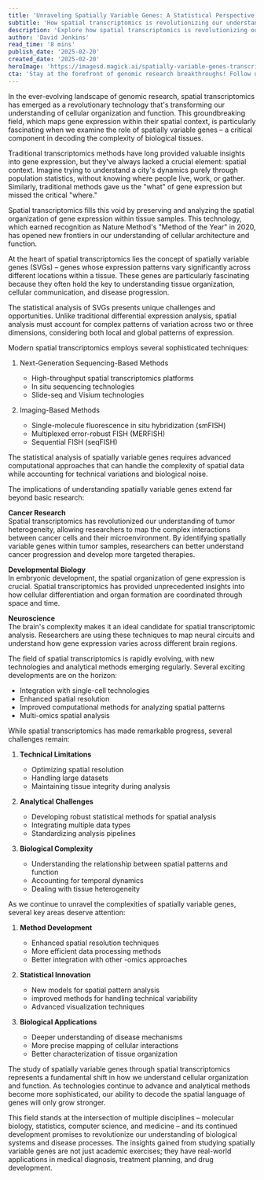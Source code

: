 ```yaml
---
title: 'Unraveling Spatially Variable Genes: A Statistical Perspective on Spatial Transcriptomics'
subtitle: 'How spatial transcriptomics is revolutionizing our understanding of gene expression'
description: 'Explore how spatial transcriptomics is revolutionizing our understanding of gene expression patterns within tissues. This comprehensive analysis delves into spatially variable genes, their significance in cancer research, developmental biology, and neuroscience, while examining the technical innovations and statistical approaches that make this field possible.'
author: 'David Jenkins'
read_time: '8 mins'
publish_date: '2025-02-20'
created_date: '2025-02-20'
heroImage: 'https://imagesd.magick.ai/spatially-variable-genes-transcriptomics.jpg'
cta: 'Stay at the forefront of genomic research breakthroughs! Follow us on LinkedIn for the latest updates on spatial transcriptomics and other cutting-edge developments in molecular biology.'
---
```


In the ever-evolving landscape of genomic research, spatial transcriptomics has emerged as a revolutionary technology that's transforming our understanding of cellular organization and function. This groundbreaking field, which maps gene expression within their spatial context, is particularly fascinating when we examine the role of spatially variable genes – a critical component in decoding the complexity of biological tissues.

Traditional transcriptomics methods have long provided valuable insights into gene expression, but they've always lacked a crucial element: spatial context. Imagine trying to understand a city's dynamics purely through population statistics, without knowing where people live, work, or gather. Similarly, traditional methods gave us the "what" of gene expression but missed the critical "where."

Spatial transcriptomics fills this void by preserving and analyzing the spatial organization of gene expression within tissue samples. This technology, which earned recognition as Nature Method's "Method of the Year" in 2020, has opened new frontiers in our understanding of cellular architecture and function.

At the heart of spatial transcriptomics lies the concept of spatially variable genes (SVGs) – genes whose expression patterns vary significantly across different locations within a tissue. These genes are particularly fascinating because they often hold the key to understanding tissue organization, cellular communication, and disease progression.

The statistical analysis of SVGs presents unique challenges and opportunities. Unlike traditional differential expression analysis, spatial analysis must account for complex patterns of variation across two or three dimensions, considering both local and global patterns of expression.

Modern spatial transcriptomics employs several sophisticated techniques:

1. Next-Generation Sequencing-Based Methods
   - High-throughput spatial transcriptomics platforms
   - In situ sequencing technologies
   - Slide-seq and Visium technologies

2. Imaging-Based Methods
   - Single-molecule fluorescence in situ hybridization (smFISH)
   - Multiplexed error-robust FISH (MERFISH)
   - Sequential FISH (seqFISH)

The statistical analysis of spatially variable genes requires advanced computational approaches that can handle the complexity of spatial data while accounting for technical variations and biological noise.

The implications of understanding spatially variable genes extend far beyond basic research:

**Cancer Research**  
Spatial transcriptomics has revolutionized our understanding of tumor heterogeneity, allowing researchers to map the complex interactions between cancer cells and their microenvironment. By identifying spatially variable genes within tumor samples, researchers can better understand cancer progression and develop more targeted therapies.

**Developmental Biology**  
In embryonic development, the spatial organization of gene expression is crucial. Spatial transcriptomics has provided unprecedented insights into how cellular differentiation and organ formation are coordinated through space and time.

**Neuroscience**  
The brain's complexity makes it an ideal candidate for spatial transcriptomic analysis. Researchers are using these techniques to map neural circuits and understand how gene expression varies across different brain regions.

The field of spatial transcriptomics is rapidly evolving, with new technologies and analytical methods emerging regularly. Several exciting developments are on the horizon:

- Integration with single-cell technologies
- Enhanced spatial resolution
- Improved computational methods for analyzing spatial patterns
- Multi-omics spatial analysis

While spatial transcriptomics has made remarkable progress, several challenges remain:

1. **Technical Limitations**
   - Optimizing spatial resolution
   - Handling large datasets
   - Maintaining tissue integrity during analysis

2. **Analytical Challenges**
   - Developing robust statistical methods for spatial analysis
   - Integrating multiple data types
   - Standardizing analysis pipelines

3. **Biological Complexity**
   - Understanding the relationship between spatial patterns and function
   - Accounting for temporal dynamics
   - Dealing with tissue heterogeneity

As we continue to unravel the complexities of spatially variable genes, several key areas deserve attention:

1. **Method Development**
   - Enhanced spatial resolution techniques
   - More efficient data processing methods
   - Better integration with other -omics approaches

2. **Statistical Innovation**
   - New models for spatial pattern analysis
   - improved methods for handling technical variability
   - Advanced visualization techniques

3. **Biological Applications**
   - Deeper understanding of disease mechanisms
   - More precise mapping of cellular interactions
   - Better characterization of tissue organization

The study of spatially variable genes through spatial transcriptomics represents a fundamental shift in how we understand cellular organization and function. As technologies continue to advance and analytical methods become more sophisticated, our ability to decode the spatial language of genes will only grow stronger.

This field stands at the intersection of multiple disciplines – molecular biology, statistics, computer science, and medicine – and its continued development promises to revolutionize our understanding of biological systems and disease processes. The insights gained from studying spatially variable genes are not just academic exercises; they have real-world applications in medical diagnosis, treatment planning, and drug development.